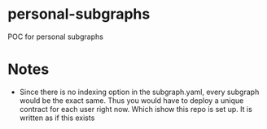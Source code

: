 # personal-subgraphs
POC for personal subgraphs


# Notes
- Since there is no indexing option in the subgraph.yaml, every subgraph would be the exact
  same. Thus you would have to deploy a unique contract for each user right now. Which ishow this repo is set up. It is written as if this exists